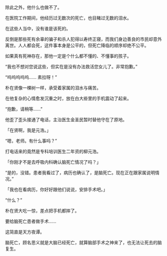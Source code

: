 除此之外，他什么也做不了。

在医院工作期间，他经历过无数次的死亡，也目睹过无数的泪水。

在这些人当中，没有谁是该死的。

反倒是那些死有余辜的骗子和杀人犯得以寿终正寝，而我们身边善良的市民却意外离世。人人都会死，这件事本身是公平的，但死亡降临的顺序却绝不公平。

如果真有死神存在，那他一定是个什么都不懂的、不懂事的孩子。

“我也不想对您说这些，但实在是没有办法救活您女儿了。非常抱歉。”

“呜呜呜呜呜…… 素拉呀！”

朴在贤像一棵树一样，承受着家属的泪水与痛苦。

在他复杂的心情愈发沉重之时，放在白大褂里的手机震动了起来。

“抱歉，请稍等……”

他歪了歪头接通了电话，主治医生金圣民暂时替他守在了原地。

「在贤啊，我是元浩。」

“嗯，老师。有什么事吗？”

打电话来的竟然是专科培训医生二年资的柳元浩。

「你刚才不是去呼吸内科确认脑死亡情况了吗？」

“是的，没错。患者我看过了，病历也确认了，是脑死亡。现在正在跟家属说明情况。”

「我也在看病历，你好好跟他们说说，安排手术吧。」

“什么？”

朴在贤大吃一惊，差点把手机都摔了。

要给脑死亡患者做手术……

这简直是天方夜谭。

脑死亡，顾名思义就是大脑已经死亡，就算脑部手术之神来了，也无法让死去的脑复生。